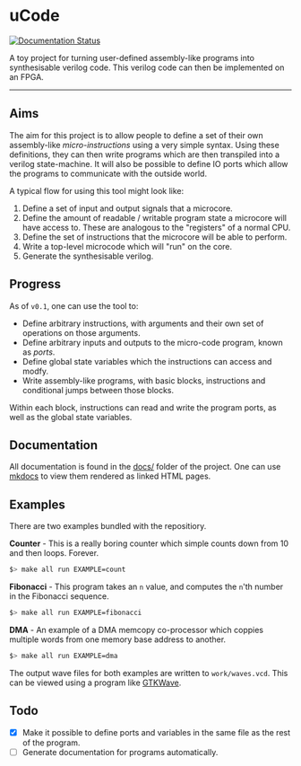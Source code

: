 
# uCode

[![Documentation Status](https://readthedocs.org/projects/microcoder/badge/?version=latest)](http://microcoder.readthedocs.io/en/latest/?badge=latest)

A toy project for turning user-defined assembly-like programs into 
synthesisable verilog code. This verilog code can then be implemented on
an FPGA.

---

## Aims

The aim for this project is to allow people to define a set of their own
assembly-like *micro-instructions* using a very simple syntax. Using these
definitions, they can then write programs which are then transpiled into a
verilog state-machine. It will also be possible to define IO ports which allow
the programs to communicate with the outside world.

A typical flow for using this tool might look like:

1. Define a set of input and output signals that a microcore.
2. Define the amount of readable / writable program state a microcore will
   have access to. These are analogous to the "registers" of a normal CPU.
3. Define the set of instructions that the microcore will be able to
   perform.
4. Write a top-level microcode which will "run" on the core.
5. Generate the synthesisable verilog.

## Progress

As of `v0.1`, one can use the tool to:

- Define arbitrary instructions, with arguments and their own set of
  operations on those arguments.
- Define arbitrary inputs and outputs to the micro-code program, known as 
  *ports*.
- Define global state variables which the instructions can access and modfy.
- Write assembly-like programs, with basic blocks, instructions and
  conditional jumps between those blocks.

Within each block, instructions can read and write the program ports, as well
as the global state variables.

## Documentation

All documentation is found in the [docs/](./docs/) folder of the project.
One can use [mkdocs](http://www.mkdocs.org/) to view them rendered as linked 
HTML pages.


## Examples

There are two examples bundled with the repositiory.

**Counter** - This is a really boring counter which simple counts down
from 10 and then loops. Forever.

```sh
$> make all run EXAMPLE=count
```

**Fibonacci** - This program takes an `n` value, and computes the `n`'th
number in the Fibonacci sequence.

```sh
$> make all run EXAMPLE=fibonacci
```

**DMA** - An example of a DMA memcopy co-processor which coppies multiple
words from one memory base address to another.

```sh
$> make all run EXAMPLE=dma
```

The output wave files for both examples are written to `work/waves.vcd`. This
can be viewed using a program like
[GTKWave](http://iverilog.wikia.com/wiki/GTKWAVE).

## Todo

- [X] Make it possible to define ports and variables in the same file as
      the rest of the program.
- [ ] Generate documentation for programs automatically.
